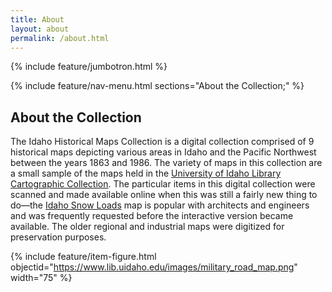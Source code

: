 ```yaml
---
title: About
layout: about
permalink: /about.html
---
```

{% include feature/jumbotron.html %} 

{% include feature/nav-menu.html sections="About the Collection;" %} 

## About the Collection

The Idaho Historical Maps Collection is a digital collection comprised of 9 historical maps depicting various areas in Idaho and the Pacific Northwest between the years 1863 and 1986. The variety of maps in this collection are a small sample of the maps held in the [University of Idaho Library Cartographic Collection](https://www.lib.uidaho.edu/find/maps/). The particular items in this digital collection were scanned and made available online when this was still a fairly new thing to do—the [Idaho Snow Loads](https://www.lib.uidaho.edu/digital/idahosnow/) map is popular with architects and engineers and was frequently requested before the interactive version became available. The older regional and industrial maps were digitized for preservation purposes. 

{% include feature/item-figure.html objectid="https://www.lib.uidaho.edu/images/military_road_map.png" width="75" %}


<div class="clearfix"></div>

